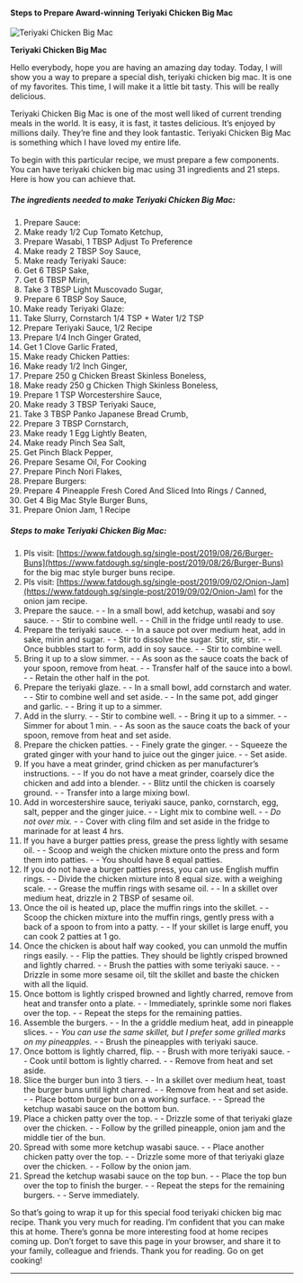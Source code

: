             

#### Steps to Prepare Award-winning Teriyaki Chicken Big Mac

![Teriyaki Chicken Big Mac](https://img-global.cpcdn.com/recipes/185ccad45706de7d/751x532cq70/teriyaki-chicken-big-mac-recipe-main-photo.jpg)

**Teriyaki Chicken Big Mac**

Hello everybody, hope you are having an amazing day today. Today, I will show you a way to prepare a special dish, teriyaki chicken big mac. It is one of my favorites. This time, I will make it a little bit tasty. This will be really delicious.

Teriyaki Chicken Big Mac is one of the most well liked of current trending meals in the world. It is easy, it is fast, it tastes delicious. It’s enjoyed by millions daily. They’re fine and they look fantastic. Teriyaki Chicken Big Mac is something which I have loved my entire life.

To begin with this particular recipe, we must prepare a few components. You can have teriyaki chicken big mac using 31 ingredients and 21 steps. Here is how you can achieve that.

##### The ingredients needed to make Teriyaki Chicken Big Mac:

1.  Prepare Sauce:
2.  Make ready 1/2 Cup Tomato Ketchup,
3.  Prepare Wasabi, 1 TBSP Adjust To Preference
4.  Make ready 2 TBSP Soy Sauce,
5.  Make ready Teriyaki Sauce:
6.  Get 6 TBSP Sake,
7.  Get 6 TBSP Mirin,
8.  Take 3 TBSP Light Muscovado Sugar,
9.  Prepare 6 TBSP Soy Sauce,
10.  Make ready Teriyaki Glaze:
11.  Take Slurry, Cornstarch 1/4 TSP + Water 1/2 TSP
12.  Prepare Teriyaki Sauce, 1/2 Recipe
13.  Prepare 1/4 Inch Ginger Grated,
14.  Get 1 Clove Garlic Frated,
15.  Make ready Chicken Patties:
16.  Make ready 1/2 Inch Ginger,
17.  Prepare 250 g Chicken Breast Skinless Boneless,
18.  Make ready 250 g Chicken Thigh Skinless Boneless,
19.  Prepare 1 TSP Worcestershire Sauce,
20.  Make ready 3 TBSP Teriyaki Sauce,
21.  Take 3 TBSP Panko Japanese Bread Crumb,
22.  Prepare 3 TBSP Cornstarch,
23.  Make ready 1 Egg Lightly Beaten,
24.  Make ready Pinch Sea Salt,
25.  Get Pinch Black Pepper,
26.  Prepare Sesame Oil, For Cooking
27.  Prepare Pinch Nori Flakes,
28.  Prepare Burgers:
29.  Prepare 4 Pineapple Fresh Cored And Sliced Into Rings / Canned,
30.  Get 4 Big Mac Style Burger Buns,
31.  Prepare Onion Jam, 1 Recipe

##### Steps to make Teriyaki Chicken Big Mac:

1.  Pls visit: [https://www.fatdough.sg/single-post/2019/08/26/Burger-Buns](https://www.fatdough.sg/single-post/2019/08/26/Burger-Buns) for the big mac style burger buns recipe.
2.  Pls visit: [https://www.fatdough.sg/single-post/2019/09/02/Onion-Jam](https://www.fatdough.sg/single-post/2019/09/02/Onion-Jam) for the onion jam recipe.
3.  Prepare the sauce. - - In a small bowl, add ketchup, wasabi and soy sauce. - - Stir to combine well. - - Chill in the fridge until ready to use.
4.  Prepare the teriyaki sauce. - - In a sauce pot over medium heat, add in sake, mirin and sugar. - - Stir to dissolve the sugar. Stir, stir, stir. - - Once bubbles start to form, add in soy sauce. - - Stir to combine well.
5.  Bring it up to a slow simmer. - - As soon as the sauce coats the back of your spoon, remove from heat. - - Transfer half of the sauce into a bowl. - - Retain the other half in the pot.
6.  Prepare the teriyaki glaze. - - In a small bowl, add cornstarch and water. - - Stir to combine well and set aside. - - In the same pot, add ginger and garlic. - - Bring it up to a simmer.
7.  Add in the slurry. - - Stir to combine well. - - Bring it up to a simmer. - - Simmer for about 1 min. - - As soon as the sauce coats the back of your spoon, remove from heat and set aside.
8.  Prepare the chicken patties. - - Finely grate the ginger. - - Squeeze the grated ginger with your hand to juice out the ginger juice. - - Set aside.
9.  If you have a meat grinder, grind chicken as per manufacturer’s instructions. - - If you do not have a meat grinder, coarsely dice the chicken and add into a blender. - - Blitz until the chicken is coarsely ground. - - Transfer into a large mixing bowl.
10.  Add in worcestershire sauce, teriyaki sauce, panko, cornstarch, egg, salt, pepper and the ginger juice. - - Light mix to combine well. - - _Do not over mix._ - - Cover with cling film and set aside in the fridge to marinade for at least 4 hrs.
11.  If you have a burger patties press, grease the press lightly with sesame oil. - - Scoop and weigh the chicken mixture onto the press and form them into patties. - - You should have 8 equal patties.
12.  If you do not have a burger patties press, you can use English muffin rings. - - Divide the chicken mixture into 8 equal size. with a weighing scale. - - Grease the muffin rings with sesame oil. - - In a skillet over medium heat, drizzle in 2 TBSP of sesame oil.
13.  Once the oil is heated up, place the muffin rings into the skillet. - - Scoop the chicken mixture into the muffin rings, gently press with a back of a spoon to from into a patty. - - If your skillet is large enuff, you can cook 2 patties at 1 go.
14.  Once the chicken is about half way cooked, you can unmold the muffin rings easily. - - Flip the patties. They should be lightly crisped browned and lightly charred. - - Brush the patties with some teriyaki sauce. - - Drizzle in some more sesame oil, tilt the skillet and baste the chicken with all the liquid.
15.  Once bottom is lightly crisped browned and lightly charred, remove from heat and transfer onto a plate. - - Immediately, sprinkle some nori flakes over the top. - - Repeat the steps for the remaining patties.
16.  Assemble the burgers. - - In the a griddle medium heat, add in pineapple slices. - - _You can use the same skillet, but I prefer some grilled marks on my pineapples._ - - Brush the pineapples with teriyaki sauce.
17.  Once bottom is lightly charred, flip. - - Brush with more teriyaki sauce. - - Cook until bottom is lightly charred. - - Remove from heat and set aside.
18.  Slice the burger bun into 3 tiers. - - In a skillet over medium heat, toast the burger buns until light charred. - - Remove from heat and set aside. - - Place bottom burger bun on a working surface. - - Spread the ketchup wasabi sauce on the bottom bun.
19.  Place a chicken patty over the top. - - Drizzle some of that teriyaki glaze over the chicken. - - Follow by the grilled pineapple, onion jam and the middle tier of the bun.
20.  Spread with some more ketchup wasabi sauce. - - Place another chicken patty over the top. - - Drizzle some more of that teriyaki glaze over the chicken. - - Follow by the onion jam.
21.  Spread the ketchup wasabi sauce on the top bun. - - Place the top bun over the top to finish the burger. - - Repeat the steps for the remaining burgers. - - Serve immediately.

So that’s going to wrap it up for this special food teriyaki chicken big mac recipe. Thank you very much for reading. I’m confident that you can make this at home. There’s gonna be more interesting food at home recipes coming up. Don’t forget to save this page in your browser, and share it to your family, colleague and friends. Thank you for reading. Go on get cooking!

* * *